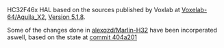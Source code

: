 HC32F46x HAL based on the sources published by Voxlab
at [Voxelab-64/Aquila_X2](https://github.com/Voxelab-64/Aquila_X2), [Version 5.1.8](https://github.com/Voxelab-64/Aquila_X2/commit/d1f23adf96920996b979bc31023d1dce236d05db).

Some of the changes done in [alexqzd/Marlin-H32](https://github.com/alexqzd/Marlin-H32) have been incorperated aswell, based on the state
at [commit 404a201](https://github.com/alexqzd/Marlin-H32/tree/404a201487af58a959edf0af508211dc047c2f3b)
